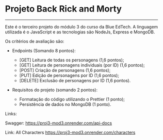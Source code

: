 #

# Projeto Back Rick and Morty

---

Este é o terceiro projeto do módulo 3 do curso da Blue EdTech.
A linguagem utilizada é o JavaScript e as tecnologias são NodeJs, Express e MongoDB.

Os critérios de avaliação são:

- Endpoints (Somando 8 pontos):

  - [GET] Leitura de todas os personagens (1,6 pontos);
  - [GET] Leitura de personagens individuais (por ID) (1,6 pontos);
  - [POST] Criação de personagens (1,6 pontos);
  - [PUT] Edição de personagens por ID (1,6 pontos);
  - [DELETE] Exclusão de personagens por ID (1,6 pontos).

- Requisitos do projeto (somando 2 pontos):

  - Formatação do código utilizando o Prettier (1 ponto);
  - Persistência de dados no MongoDB (1 ponto).

Links:

Swagger:
https://proj3-mod3.onrender.com/api-docs

Link: All Characters
https://proj3-mod3.onrender.com/characters
